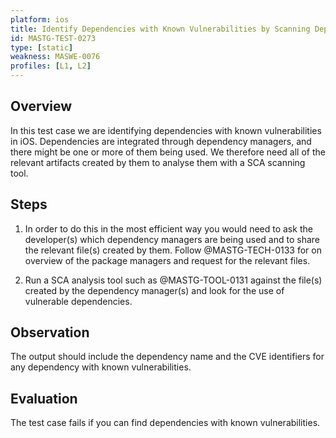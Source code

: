 ```yaml
---
platform: ios
title: Identify Dependencies with Known Vulnerabilities by Scanning Dependency Managers Artifacts
id: MASTG-TEST-0273
type: [static]
weakness: MASWE-0076
profiles: [L1, L2]
---
```


## Overview

In this test case we are identifying dependencies with known vulnerabilities in iOS. Dependencies are integrated through dependency managers, and there might be one or more of them being used. We therefore need all of the relevant artifacts created by them to analyse them with a SCA scanning tool.

## Steps

1. In order to do this in the most efficient way you would need to ask the developer(s) which dependency managers are being used and to share the relevant file(s) created by them. Follow @MASTG-TECH-0133 for on overview of the package managers and request for the relevant files.

2. Run a SCA analysis tool such as @MASTG-TOOL-0131 against the file(s) created by the dependency manager(s) and look for the use of vulnerable dependencies.

## Observation

The output should include the dependency name and the CVE identifiers for any dependency with known vulnerabilities.

## Evaluation

The test case fails if you can find dependencies with known vulnerabilities.
